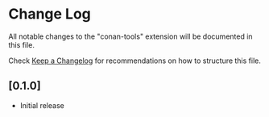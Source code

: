 # Change Log
All notable changes to the "conan-tools" extension will be documented in this file.

Check [Keep a Changelog](http://keepachangelog.com/) for recommendations on how to structure this file.

## [0.1.0]
- Initial release